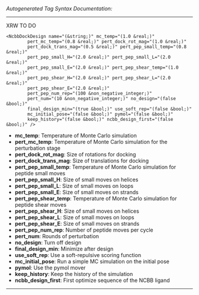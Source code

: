 _Autogenerated Tag Syntax Documentation:_

---
XRW TO DO

```
<NcbbDockDesign name="(&string;)" mc_temp="(1.0 &real;)"
        pert_mc_temp="(0.8 &real;)" pert_dock_rot_mag="(1.0 &real;)"
        pert_dock_trans_mag="(0.5 &real;)" pert_pep_small_temp="(0.8 &real;)"
        pert_pep_small_H="(2.0 &real;)" pert_pep_small_L="(2.0 &real;)"
        pert_pep_small_E="(2.0 &real;)" pert_pep_shear_temp="(1.0 &real;)"
        pert_pep_shear_H="(2.0 &real;)" pert_pep_shear_L="(2.0 &real;)"
        pert_pep_shear_E="(2.0 &real;)"
        pert_pep_num_rep="(100 &non_negative_integer;)"
        pert_num="(10 &non_negative_integer;)" no_design="(false &bool;)"
        final_design_min="(true &bool;)" use_soft_rep="(false &bool;)"
        mc_initial_pose="(false &bool;)" pymol="(false &bool;)"
        keep_history="(false &bool;)" ncbb_design_first="(false &bool;)" />
```

-   **mc_temp**: Temperature of Monte Carlo simulation
-   **pert_mc_temp**: Temperature of Monte Carlo simulation for the perturbation stage
-   **pert_dock_rot_mag**: Size of rotations for docking
-   **pert_dock_trans_mag**: Size of translations for docking
-   **pert_pep_small_temp**: Temperature of Monte Carlo simulation for peptide small moves
-   **pert_pep_small_H**: Size of small moves on helices
-   **pert_pep_small_L**: Size of small moves on loops
-   **pert_pep_small_E**: Size of small moves on strands
-   **pert_pep_shear_temp**: Temperature of Monte Carlo simulation for peptide shear moves
-   **pert_pep_shear_H**: Size of small moves on helices
-   **pert_pep_shear_L**: Size of small moves on loops
-   **pert_pep_shear_E**: Size of small moves on strands
-   **pert_pep_num_rep**: Number of peptide moves per cycle
-   **pert_num**: Rounds of perturbation
-   **no_design**: Turn off design
-   **final_design_min**: Minimize after design
-   **use_soft_rep**: Use a soft-repulsive scoring function
-   **mc_initial_pose**: Run a simple MC simulation on the initial pose
-   **pymol**: Use the pymol mover
-   **keep_history**: Keep the history of the simulation
-   **ncbb_design_first**: First optimize sequence of the NCBB ligand

---
